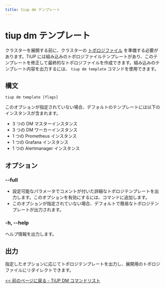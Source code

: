 ```yaml
---
title: tiup dm テンプレート
---
```


# tiup dm テンプレート

クラスターを展開する前に、クラスターの [トポロジファイル](/tiup/tiup-dm-topology-reference.md) を準備する必要があります。TiUP には組み込みのトポロジファイルテンプレートがあり、このテンプレートを修正して最終的なトポロジファイルを作成できます。組み込みのテンプレート内容を出力するには、 `tiup dm template` コマンドを使用できます。

## 構文

```shell
tiup dm template [flags]
```

このオプションが指定されていない場合、デフォルトのテンプレートには以下のインスタンスが含まれます。

- 3 つの DM マスターインスタンス
- 3 つの DM ワーカーインスタンス
- 1 つの Prometheus インスタンス
- 1 つの Grafana インスタンス
- 1 つの Alertmanager インスタンス

## オプション

### --full

- 設定可能なパラメータでコメントが付いた詳細なトポロジテンプレートを出力します。このオプションを有効にするには、コマンドに追加します。
- このオプションが指定されていない場合、デフォルトで簡易なトポロジテンプレートが出力されます。

### -h, --help

ヘルプ情報を出力します。

## 出力

指定したオプションに応じてトポロジテンプレートを出力し、展開用のトポロジファイルにリダイレクトできます。

[<< 前のページに戻る - TiUP DM コマンドリスト](/tiup/tiup-component-dm.md#command-list)